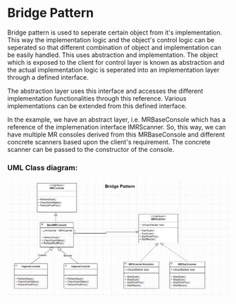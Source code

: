 # Bridge Pattern

Bridge pattern is used to seperate certain object from it's implementation. This way the implementation logic and the object's control logic can be seperated so that different combination of object and implementation can be easily handled.
This uses abstraction and implementation. The object which is exposed to the client for control layer is known as abstraction and the actual implementation logic is seperated into an implementation layer through a defined interface.

The abstraction layer uses this interface and accesses the different implementation functionalities through this reference. Various implementations can be extended from this defined interface.

In the example, we have an abstract layer, i.e. MRBaseConsole which has a reference of the implemenation interface IMRScanner.
So, this way, we can have multiple MR consoles derived from this MRBaseConsole and different concrete scanners based upon the client's requirement. The concrete scanner can be passed to the constructor of the console.

### UML Class diagram:

![alt-text](https://github.com/gautamvr/DesignPatterns/blob/main/Structural_Patterns/BridgePattern/BridgePatternUML.PNG)
